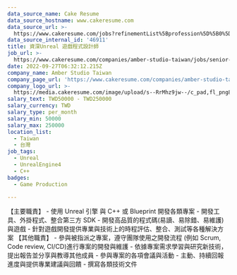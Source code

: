```yaml
---
data_source_name: Cake Resume
data_source_hostname: www.cakeresume.com
data_source_url: >-
  https://www.cakeresume.com/jobs?refinementList%5Bprofession%5D%5B0%5D=game-production&range%5Bsalary_range%5D%5Bmin%5D=100000
data_source_internal_id: '46911'
title: 資深Unreal 遊戲程式設計師
job_url: >-
  https://www.cakeresume.com/companies/amber-studio-taiwan/jobs/senior-unreal-game-programmer
date: 2022-09-27T06:32:12.215Z
company_name: Amber Studio Taiwan
company_page_url: 'https://www.cakeresume.com/companies/amber-studio-taiwan'
company_logo_url: >-
  https://media.cakeresume.com/image/upload/s--RrMhz9jw--/c_pad,fl_png8,h_200,w_200/v1649659123/bdqntuwfjixsarlepnno.png
salary_text: TWD50000 - TWD250000
salary_currency: TWD
salary_type: per_month
salary_min: 50000
salary_max: 250000
location_list:
  - Taiwan
  - 台灣
job_tags:
  - Unreal
  - UnrealEngine4
  - C++
badges:
  - Game Production

---
```


【主要職責】 - 使用 Unreal 引擎 與 C++ 或 Blueprint 開發各類專案 - 開發工具、外掛程式、整合第三方 SDK - 開發高品質的程式碼(易讀、易除錯、易維護)與遊戲 - 針對遊戲開發提供專業與技術上的時程評估、整合、測試等各種解決方案 【其他職責】 - 參與被指派之專案，遵守團隊使用之開發流程 (例如 Scrum, Code review, CI/CD)進行專案的開發與維護 - 依據專案需求學習與研究新技術，提出報告並分享與教導其他成員 - 參與專案的各項會議與活動 - 主動、持續回報進度與提供專業建議與回饋 - 撰寫各類技術文件